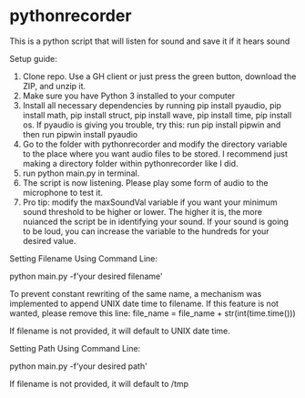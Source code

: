 # pythonrecorder
This is a python script that will listen for sound and save it if it hears sound

Setup guide:

1) Clone repo. Use a GH client or just press the green button, download the ZIP, and unzip it.
2) Make sure you have Python 3 installed to your computer
3) Install all necessary dependencies by running pip install pyaudio, pip install math, pip install struct, pip install wave, pip install time, pip install os. If pyaudio is giving you trouble, try this: run pip install pipwin and then run  pipwin install pyaudio
4) Go to the folder with pythonrecorder and modify the directory variable to the place where you want audio files to be stored. I recommend just making a directory folder within pythonrecorder like I did.
5) run python main.py in terminal.
6) The script is now listening. Please play some form of audio to the microphone to test it.
7) Pro tip: modify the maxSoundVal variable if you want your minimum sound threshold to be higher or lower. The higher it is, the more nuianced the script be in identifying your sound. If your sound is going to be loud, you can increase the variable to the hundreds for your desired value.

Setting Filename Using Command Line:

python main.py -f'your desired filename'

To prevent constant rewriting of the same name, a mechanism was implemented to append UNIX date time to filename. If this feature is not wanted, please remove this line: file_name = file_name + str(int(time.time()))

If filename is not provided, it will default to UNIX date time.

Setting Path Using Command Line:

python main.py -f'your desired path'

If filename is not provided, it will default to /tmp

